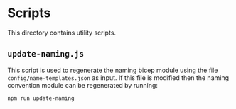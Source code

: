 # Scripts

This directory contains utility scripts.

## `update-naming.js`

This script is used to regenerate the naming bicep module using the file `config/name-templates.json` as input.  If this file is modified then the naming convention module can be regenerated by running:

```sh
npm run update-naming
```
